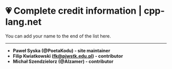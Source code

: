 # 💗 Complete credit information | cpp-lang.net

You can add your name to the end of the list here.

<hr/>

- **Paweł Syska (@PoetaKodu) - site maintainer**
- **Filip Kwiatkowski (fk@pjwstk.edu.pl) - contributor**
- **Michał Szendzielorz (@Alzamer) - contributor**
